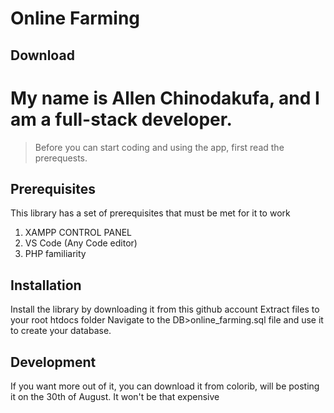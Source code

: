 # Online Farming

## Download
# My name is Allen Chinodakufa, and I am a full-stack developer.
> Before you can start coding and using the app, first read the prerequests.

## Prerequisites

This library has a set of prerequisites that must be met for it to work

1.  XAMPP CONTROL PANEL
2.  VS Code (Any Code editor)
3.  PHP familiarity

## Installation

Install the library by downloading it from this github account
Extract files to your root htdocs folder
Navigate to the DB>online_farming.sql file and use it to create your database.

## Development

If you want more out of it, you can download it from colorib, will be posting it on the 30th of August. It won't be that expensive
